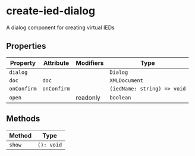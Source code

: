 # create-ied-dialog

A dialog component for creating virtual IEDs

## Properties

| Property    | Attribute   | Modifiers | Type                        |
|-------------|-------------|-----------|-----------------------------|
| `dialog`    |             |           | `Dialog`                    |
| `doc`       | `doc`       |           | `XMLDocument`               |
| `onConfirm` | `onConfirm` |           | `(iedName: string) => void` |
| `open`      |             | readonly  | `boolean`                   |

## Methods

| Method | Type       |
|--------|------------|
| `show` | `(): void` |
